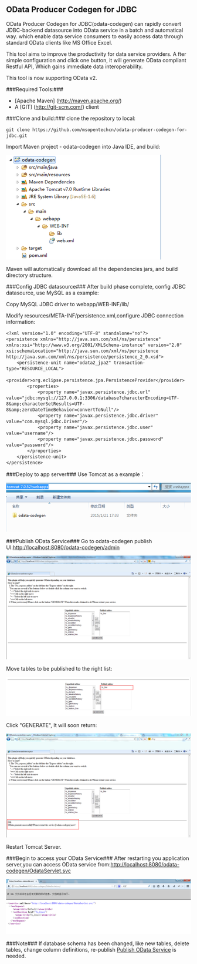 
OData Producer Codegen for JDBC
---------------------------------------------------------

OData Producer Codegen for JDBC(odata-codegen) can rapidly convert JDBC-backend datasource into OData service in a batch and automatical way. 
which enable data service consumers to easily access data through standard OData clients like MS Office Excel.

This tool aims to improve the productivity for data service providers. A
fter simple configuration and click one button, it will generate OData compliant Restful API,
Which gains immediate data interoperability. 

This tool is now supporting OData v2.

###Required Tools:###
* [Apache Maven] (http://maven.apache.org/)
* A [GIT] (http://git-scm.com/) client

###Clone and build:###
clone the repository to local:

    git clone https://github.com/msopentechcn/odata-producer-codegen-for-jdbc.git

Import Maven project - odata-codegen into Java IDE, and build:

![](/img/maven.png)

Maven will automatically download all the dependencies jars, and build directory structure.

###Config JDBC datasource###
After build phase complete, config JDBC datasource, use MySQL as a example:

Copy MySQL JDBC driver to webapp/WEB-INF/lib/

Modify resources/META-INF/persistence.xml,configure JDBC connection information:

	<?xml version="1.0" encoding="UTF-8" standalone="no"?>
	<persistence xmlns="http://java.sun.com/xml/ns/persistence"        
	xmlns:xsi="http://www.w3.org/2001/XMLSchema-instance" version="2.0" 	
	xsi:schemaLocation="http://java.sun.com/xml/ns/persistence  http://java.sun.com/xml/ns/persistence/persistence_2_0.xsd">
		<persistence-unit name="odata2_jpa2" transaction-type="RESOURCE_LOCAL">
			<provider>org.eclipse.persistence.jpa.PersistenceProvider</provider>
			<properties>
				<property name="javax.persistence.jdbc.url"  value="jdbc:mysql://127.0.0.1:3306/database?characterEncoding=UTF-8&amp;characterSetResults=UTF-8&amp;zeroDateTimeBehavior=convertToNull"/>
				<property name="javax.persistence.jdbc.driver" value="com.mysql.jdbc.Driver"/>
				<property name="javax.persistence.jdbc.user" value="username"/>
				<property name="javax.persistence.jdbc.password" value="password"/>
			</properties>
		</persistence-unit>
	</persistence>


###Deploy to app server###
Use Tomcat as a example：

![](/img/deploy.png)

###<a name='id_1'></a>Publish OData Service###
Go to odata-codegen publish UI:[http://localhost:8080/odata-codegen/admin](http://localhost:8080/odata-codegen/admin)

![](/img/interceptor.png)

Move tables to be published to the right list:

![](/img/right-table.png)

Click "GENERATE", It will soon return:

![](/img/status-ok.png)

Restart Tomcat Server.

###Begin to access your OData Service###
After restarting you application server,you can access OData service from:[http://localhost:8080/odata-codegen/OdataServlet.svc](http://localhost:8080/odata-codegen/OdataServlet.svc)

![](/img/odata-servlet.png)

###Note###
If database schema has been changed, like new tables, delete tables, change column definitions, re-publish [Publish OData Service](#id_1) is needed.
